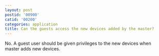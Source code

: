 ```yaml
---
layout: post
postid: '00900'
catid: '00200'
categories: application
title: Can the guests access the new devices added by the master?
---
```


No. A guest user should be given privileges to the new devices when master adds new devices.